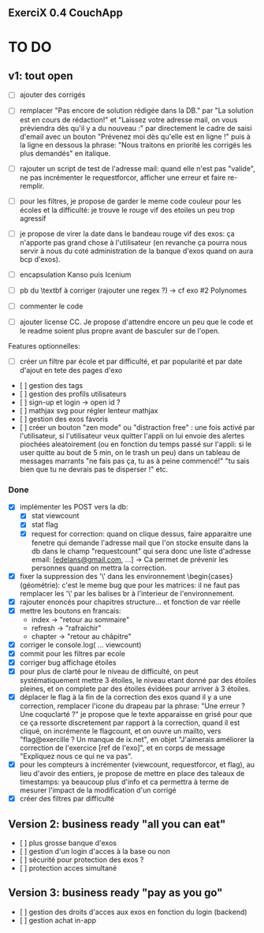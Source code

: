 ## ExerciX 0.4 CouchApp

TO DO 
=====


v1: tout open
-------------
- [ ] ajouter des corrigés

- [ ] remplacer "Pas encore de solution rédigée dans la DB." par "La solution est en cours de rédaction!" et "Laissez votre adresse mail, on vous préviendra dès qu'il y a du nouveau :" par directement le cadre de saisi d'email avec un bouton "Prévenez moi dès qu'elle est en ligne !" puis à la ligne en dessous la phrase: "Nous traitons en priorité les corrigés les plus demandés" en italique.
- [ ] rajouter un script de test de l'adresse mail: quand elle n'est pas "valide", ne pas incrémenter le requestforcor, afficher une erreur et faire re-remplir.
- [ ] pour les filtres, je propose de garder le meme code couleur pour les écoles et la difficulté: je trouve le rouge vif des etoiles un peu trop agressif
- [ ] je propose de virer la date dans le bandeau rouge vif des exos: ça n'apporte pas grand chose à l'utilisateur (en revanche ça pourra nous servir à nous du coté administration de la banque d'exos quand on aura bcp d'exos).
- [ ] encapsulation Kanso puis Icenium
- [ ] pb du \textbf à corriger (rajouter une regex ?) -> cf exo #2 Polynomes
- [ ] commenter le code
- [ ] ajouter license CC. Je propose d'attendre encore un peu que le code et le readme soient plus propre avant de basculer sur de l'open.

Features optionnelles:
- [ ] créer un filtre par école et par difficulté, et par popularité et par date d'ajout en tete des pages d'exo
- [ ] gestion des tags
- [ ] gestion des profils utilisateurs 
- [ ] sign-up et login -> open id ?
- [ ] mathjax svg pour régler lenteur mathjax
- [ ] gestion des exos favoris
- [ ] créer un bouton "zen mode" ou "distraction free" : une fois activé par l'utilisateur, si l'utilisateur veux quitter l'appli on lui envoie des alertes piochées aleatoirement (ou en fonction du temps passé sur l'appli: si le user quitte au bout de 5 min, on le trash un peu) dans un tableau de  messages marrants "ne fais pas ça, tu as à peine commencé!" "tu sais bien que tu ne devrais pas te disperser !" etc.  

### Done
- [x] implémenter les POST vers la db:
  - [x] stat viewcount
  - [x] stat flag
  - [x] request for correction: quand on clique dessus, faire apparaitre une fenetre qui demande l'adresse mail que l'on stocke ensuite dans la db dans le champ "requestcount" qui sera donc une liste d'adresse email: [edelans@gmail.com, ...]  -> Ca permet de prévenir les personnes quand on mettra la correction.
- [x] fixer la suppression des '\\' dans les environnement \begin{cases} (géométrie): c'est le meme bug que pour les matrices: il ne faut pas remplacer les '\\' par les balises br à l'interieur de l'environnement.
- [x] rajouter enoncés pour chapitres structure... et fonction de var réelle
- [x] mettre les boutons en francais:
  - index -> "retour au sommaire"
  - refresh -> "rafraichir"
  - chapter -> "retour au châpitre"
- [x] corriger le console.log( ... viewcount)
- [x] commit pour les filtres par ecole
- [x] corriger bug affichage étoiles
- [x] pour plus de clarté pour le niveau de difficulté, on peut systématiquement mettre 3 étoiles, le niveau etant donné par des étoiles pleines, et on complete par des étoiles évidées pour arriver à 3 étoiles. 
- [x] déplacer le flag à la fin de la correction des exos quand il y a une correction, remplacer l'icone du drapeau par la phrase: "Une erreur ? Une coquclarté ?" je propose que le texte apparaisse en grisé pour que ce ça ressorte discretement par rapport à la correction, quand il est cliqué, on incrémente le flagcount, et on ouvre un mailto, vers "flag@exercille ? Un manque de ix.net", en objet "J'aimerais améliorer la correction de l'exercice [ref de l'exo]", et en corps de message "Expliquez nous ce qui ne va pas".
- [x] pour les compteurs à incrémenter (viewcount, requestforcor, et flag), au lieu d'avoir des entiers, je propose de mettre en place des taleaux de timestamps: ya beaucoup plus d'info et ca permettra à terme de mesurer l'impact de la modification d'un corrigé 
- [x] créer des filtres par difficulté

Version 2: business ready "all you can eat"
-------------------------------------------
- [ ] plus grosse banque d'exos
- [ ] gestion d'un login d'acces à la base ou non
- [ ] sécurité pour protection des exos ?
- [ ] protection acces simultané
 

Version 3: business ready "pay as you go"
-----------------------------------------
- [ ] gestion des droits d'acces aux exos en fonction du login (backend)
- [ ] gestion achat in-app
